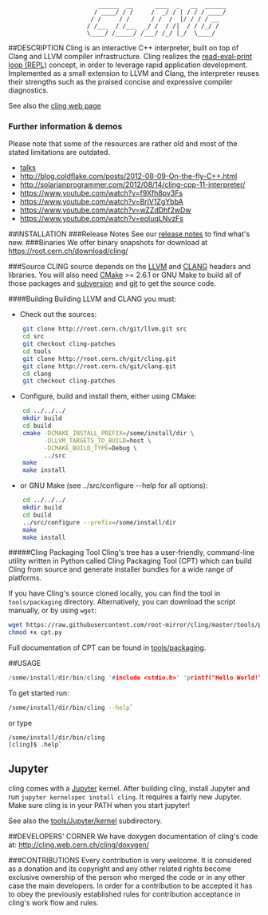 ```
                         ______  __      ____  _   __  ______
                        / ____/ / /     /  _/ / | / / / ____/
                       / /     / /      / /  /  |/ / / / __
                      / /___  / /___  _/ /  / /|  / / /_/ /
                      \____/ /_____/ /___/ /_/ |_/  \____/

```


##DESCRIPTION
Cling is an interactive C++ interpreter, built on top of Clang and LLVM compiler infrastructure. Cling realizes the [read-eval-print loop (REPL)](http://en.wikipedia.org/wiki/Read%E2%80%93eval%E2%80%93print_loop) concept, in order to leverage rapid application development. Implemented as a small extension to LLVM and Clang, the interpreter reuses their strengths such as the praised concise and expressive compiler diagnostics.

See also the [cling web page](https://cdn.rawgit.com/root-mirror/cling/master/www/index.html)

### Further information & demos
  Please note that some of the resources are rather old and most of the stated limitations are outdated.
  * [talks](tree/master/www/docs/talks)
  * http://blog.coldflake.com/posts/2012-08-09-On-the-fly-C++.html
  * http://solarianprogrammer.com/2012/08/14/cling-cpp-11-interpreter/
  * https://www.youtube.com/watch?v=f9Xfh8pv3Fs
  * https://www.youtube.com/watch?v=BrjV1ZgYbbA
  * https://www.youtube.com/watch?v=wZZdDhf2wDw
  * https://www.youtube.com/watch?v=eoIuqLNvzFs

##INSTALLATION
###Release Notes
  See our [release notes](docs/ReleaseNotes.md) to find what's new.
###Binaries
  We offer binary snapshots for download at https://root.cern.ch/download/cling/

###Source
  CLING source depends on the [LLVM][1] and [CLANG][2] headers and libraries.
You will also need [CMake][3] >= 2.6.1 or GNU Make to build all of those
packages and [subversion][4] and [git][5] to get the source code.

   [1]: http://llvm.org
   [2]: http://clang.llvm.org
   [3]: http://cmake.org
   [4]: http://subversion.tigris.org
   [5]: http://git-scm.com

####Building
  Building LLVM and CLANG you must:
   * Check out the sources:
```bash
    git clone http://root.cern.ch/git/llvm.git src
    cd src
    git checkout cling-patches
    cd tools
    git clone http://root.cern.ch/git/cling.git
    git clone http://root.cern.ch/git/clang.git
    cd clang
    git checkout cling-patches
```
   * Configure, build and install them, either using CMake:

```bash
    cd ../../../
    mkdir build
    cd build
    cmake -DCMAKE_INSTALL_PREFIX=/some/install/dir \
          -DLLVM_TARGETS_TO_BUILD=host \
          -DCMAKE_BUILD_TYPE=Debug \
          ../src
    make
    make install
```
   * or GNU Make (see ../src/configure --help for all options):

```bash
    cd ../../../
    mkdir build
    cd build
    ../src/configure --prefix=/some/install/dir
    make
    make install
```
#####Cling Packaging Tool
Cling's tree has a user-friendly, command-line utility written in Python called
Cling Packaging Tool (CPT) which can build Cling from source and generate
installer bundles for a wide range of platforms.

If you have Cling's source cloned locally, you can find the tool in
```tools/packaging``` directory. Alternatively, you can download the script
manually, or by using ```wget```:
```sh
wget https://raw.githubusercontent.com/root-mirror/cling/master/tools/packaging/cpt.py
chmod +x cpt.py
```

Full documentation of CPT can be found in [tools/packaging](tree/master/tools/packaging).

##USAGE
```c++
/some/install/dir/bin/cling '#include <stdio.h>' 'printf("Hello World!\n")'`
```

To get started run:
```bash
/some/install/dir/bin/cling --help`
```
or type
```
/some/install/dir/bin/cling
[cling]$ .help`
```

## Jupyter

cling comes with a [Jupyter][6] kernel. After building cling, install Jupyter and run ```jupyter kernelspec install cling```. It requires a fairly new Jupyter. Make sure cling is in your PATH when you start jupyter!

See also the [tools/Jupyter/kernel](tree/master/tools/Jupyter/kernel) subdirectory.

   [6]: http://jupyter.org

##DEVELOPERS' CORNER
   We have doxygen documentation of cling's code at: http://cling.web.cern.ch/cling/doxygen/

###CONTRIBUTIONS
  Every contribution is very welcome. It is considered as a donation and its copyright and any other related
rights become exclusive ownership of the person who merged the code or in any other case the main developers.
  In order for a contribution to be accepted it has to obey the previously
established rules for contribution acceptance in cling's work flow and rules.

